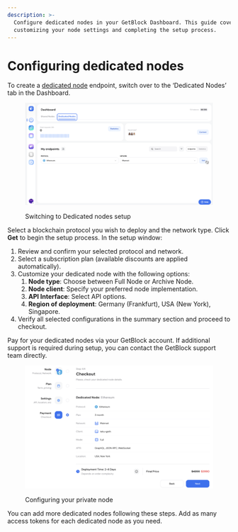 ```yaml
---
description: >-
  Configure dedicated nodes in your GetBlock Dashboard. This guide covers
  customizing your node settings and completing the setup process.
---
```


# Configuring dedicated nodes

To create a [dedicated node](https://getblock.io/dedicated-nodes/) endpoint, switch over to the ‘Dedicated Nodes’ tab in the Dashboard.

<figure><img src="../../.gitbook/assets/dedic-setup_new.png" alt="How to set up a private blockchain node"><figcaption><p>Switching to Dedicated nodes setup</p></figcaption></figure>

Select a blockchain protocol you wish to deploy and the network type. Click **Get** to begin the setup process. In the setup window:

1. Review and confirm your selected protocol and network.
2. Select a subscription plan (available discounts are applied automatically).
3. Customize your dedicated node with the following options:
   1. **Node type**: Choose between Full Node or Archive Node.
   2. **Node client**: Specify your preferred node implementation.
   3. **API Interface**: Select API options.
   4. **Region of deployment**: Germany (Frankfurt), USA (New York), Singapore.&#x20;
4. Verify all selected configurations in the summary section and proceed to checkout.

Pay for your dedicated nodes via your GetBlock account. If additional support is required during setup, you can contact the GetBlock support team directly.

<figure><img src="../../.gitbook/assets/dedic-setup_new_2.svg" alt="Configuring your private blockchain node server"><figcaption><p>Configuring your private node</p></figcaption></figure>

You can add more dedicated nodes following these steps. Add as many access tokens for each dedicated node as you need.
